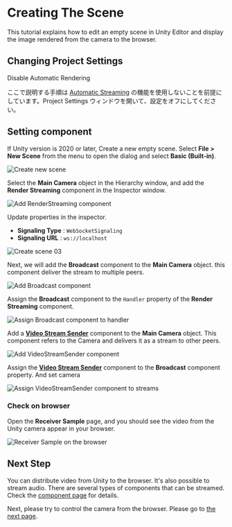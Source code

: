 # Creating The Scene

This tutorial explains how to edit an empty scene in Unity Editor and display the image rendered from the camera to the browser.

## Changing Project Settings

Disable Automatic Rendering

ここで説明する手順は [Automatic Streaming](settings.md##general-settings) の機能を使用しないことを前提にしています。Project Settings ウィンドウを開いて、設定をオフにしてください。

## Setting component

If Unity version is 2020 or later, Create a new empty scene. Select **File > New Scene** from the menu to open the dialog and select **Basic (Built-in)**.

![Create new scene](images/create_new_scene.png)

Select the **Main Camera** object in the Hierarchy window, and add the **Render Streaming** component in the Inspector window.

![Add RenderStreaming component](images/add_renderstreaming_component.png)

Update properties in the inspector.

- **Signaling Type** : `WebSocketSignaling`
- **Signaling URL** : `ws://localhost`

![Create scene 03](images/change_properties_websocket.png)

Next, we will add the **Broadcast** component to the **Main Camera** object. this component deliver the stream to multiple peers.

![Add Broadcast component](images/add_broadcast_component.png)

Assign the **Broadcast** component to the `Handler` property of the **Render Streaming** component.

![Assign Broadcast component to handler](images/assign_broadcast_to_handler.png)

Add a [**Video Stream Sender**](video-streaming.html#videostreamsenderapiunityrenderstreamingvideostreamsenderhtml-component) component to the **Main Camera** object. This component refers to the Camera and delivers it as a stream to other peers.

![Add VideoStreamSender component](images/add_videostreamsender_component.png)

Assign the [**Video Stream Sender**](video-streaming.html#videostreamsenderapiunityrenderstreamingvideostreamsenderhtml-component) component to the **Broadcast** component property. And set camera

![Assign VideoStreamSender component to streams](images/assign_videostreamsender_to_streams.png)

### Check on browser

Open the **Receiver Sample** page, and you should see the video from the Unity camera appear in your browser.

![Receiver Sample on the browser](images/receiver_sample_on_browser.png)

## Next Step

You can distribute video from Unity to the browser. It's also possible to stream audio. There are several types of components that can be streamed. Check the [component page](components.md) for details.

Next, please try to control the camera from the browser. Please go to [the next page](control-camera.md).
